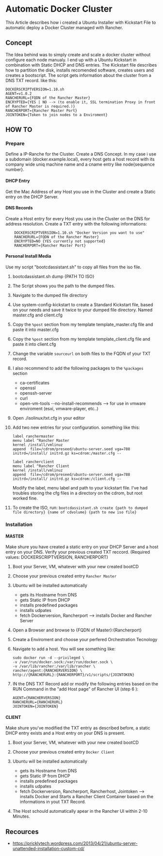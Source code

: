 # Automatic Docker Cluster
This Article describes how i created a Ubuntu Installer with Kickstart File to automatic deploy a Docker Cluster managed with Rancher.

## Concept
The Idea behind was to simply create and scale a docker cluster without configure each node manualy.
I end up with a Ubuntu Kickstart in combination with Static DHCP and DNS entries.
The Kickstart file describes how to partition the disk, installs recomended software, creates users and creates a bootscript. The script gets information about the cluster from a DNS TXT record. like this:

```
DOCKERSCRIPTVERSION=1.10.sh
AGENT=v1.0.2
RANCHERURL={FQDN of the Rancher Master}
ENCRYPTED={YES | NO --> (to enable it, SSL termination Proxy in front of Rancher Master is required.)}
RANCHERPORT={Rancher Master Port}
JOINTOKEN={Token to join nodes to a Enviroment}
```
## HOW TO
### Prepare
Define a IP-Ranche for the Cluster.
Create a DNS Concept.
In my case i use a subdomain (docker.example.local), every host gets a host record with its company wide uniq machine name and a cname entry like node{sequence number}.
#### DHCP Entry
Get the Mac Address of any Host you use in the Cluster and create a Static entry on the DHCP Server.
#### DNS Records
Create a Host entry for every Host you use in the Cluster on the DNS for address resolution.
Create a TXT entry with the following informations:

		DOCKERSCRIPTVERSION=1.10.sh "Docker Version you want to use"
		RANCHERURL={FQDN of the Rancher Master}
		ENCRYPTED=NO {YES currently not supported}
		RANCHERPORT={Rancher Master Port}
#### Personal Install Media

Use my script "bootcdassistant.sh" to copy all files from the iso file.

1. bootcdassistant.sh dump {PATH TO ISO}
2. The Script shows you the path to the dumped files.
3. Navigate to the dumped file directory
4. Use system-config-kickstart to create a Standard Kickstart file, based on your needs and save it twice to your dumped file directory. Named master.cfg and client.cfg
5. Copy the `%post` section from my template template_master.cfg file and paste it into master.cfg
6. Copy the `%post` section from my template template_client.cfg file and paste it into client.cfg
7. Change the variable `sourceurl` on both files to the FQDN of your TXT record.
8. I also recommend to add the following packages to the `%packages` section
	 - ca-certificates
	 - openssl
	 - openssh-server
	 - curl
	 - open-vm-tools --no-install-recommends --> for use in vmware enviroment (esxi, vmware-player, etc..)
9. Open ./isolinux/txt.cfg in your editor
10. Add two new entries for your configuration. something like this:

	``` 
	label ranchermaster
  	menu label ^Rancher Master
  	kernel /install/vmlinuz
  	append  file=/cdrom/preseed/ubuntu-server.seed vga=788 initrd=/install/	initrd.gz ks=cdrom:/master.cfg -- 
  	
  	label rancherclient
  	menu label ^Rancher Client
  	kernel /install/vmlinuz
  	append  file=/cdrom/preseed/ubuntu-server.seed vga=788 initrd=/install/	initrd.gz ks=cdrom:/client.cfg -- 
  	
	```
 	Modify the label, menu label and path to your kickstart file. I've had 	troubles storing the cfg files in a directory on the cdrom, but root worked 	fine.

12. To create the ISO, run: `bootcdassistant.sh create {path to dumped file directory} {name of cdvolume} {path to new iso file}`
	
### Installation
#### MASTER
Make shure you have created a static entry on your DHCP Server and a host entry on your DNS. Verify your previous created TXT reccord. (Required values: DOCKERSCRIPTVERSION, RANCHERPORT)

1. Boot your Server, VM, whatever with your new created bootCD
2. Choose your previous created entry `Rancher Master`
3. Ubuntu will be installed automatically

	- gets its Hostname from DNS
 	- gets Static IP from DHCP
 	- installs predefined packages
 	- installs udpates
 	- fetch Dockerversion, Rancherport --> installs Docker and Rancher Server

4. Open a Browser and browse to {FQDN of Master}:{Rancherport}
5. Create a Enviroment and choose your perfered Orchestration Tecnology
6. Navigate to add a host. You will see something like:
 
 	```
 	sudo docker run -d --privileged \
 	-v /var/run/docker.sock:/var/run/docker.sock \
 	-v /var/lib/rancher:/var/lib/rancher \
 	rancher/agent:{RANCHERVERSION} \
 	http://{RANCHERURL}:{RANCHERPORT}/v1/scripts/{JOINTOKEN}
 	```
7. IN the DNS TXT Record add or modify the following entries based on the RUN Command in the "add Host page" of Rancher UI (step 6 ): 

	```
	AGENT={RANCHERVERSION}
	RANCHERURL={RANCHERURL}
	JOINTOKEN={JOINTOKEN}
	```
	
#### CLIENT
Make shure you've modified the TXT entriy as described before, a static DHCP entry exists and a Host entry on your DNS is present.

1. Boot your Server, VM, whatever with your new created bootCD
2. Choose your previous created entry `Docker Client`
3. Ubuntu will be installed automatically

	- gets its Hostname from DNS
 	- gets Static IP from DHCP
 	- installs predefined packages
 	- installs udpates
 	- fetch Dockerversion, Rancherport, Rancherhost, Jointoken --> installs Docker and Starts a Rancher Client Container based on the informations in yout TXT Record.
4. The Host schould automatically apear in the Rancher UI within 2-10 Minutes.
 
## Recources
 
 - https://pricklytech.wordpress.com/2013/04/21/ubuntu-server-unattended-installation-custom-cd/




	






